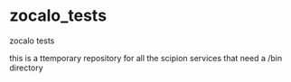 # zocalo_tests
zocalo tests 


this is a ttemporary repository for all the scipion services that need a /bin directory 

